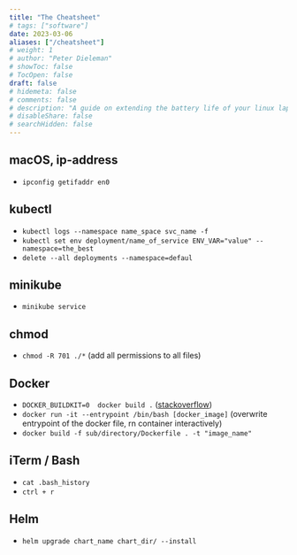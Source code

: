 ```yaml
---
title: "The Cheatsheet"
# tags: ["software"]
date: 2023-03-06
aliases: ["/cheatsheet"]
# weight: 1
# author: "Peter Dieleman"
# showToc: false
# TocOpen: false
draft: false
# hidemeta: false
# comments: false
# description: "A guide on extending the battery life of your linux laptop"
# disableShare: false
# searchHidden: false
---
```


## macOS, ip-address

- `ipconfig getifaddr en0`

## kubectl

- `kubectl logs --namespace name_space svc_name -f`
- `kubectl set env deployment/name_of_service ENV_VAR="value" --namespace=the_best`
- `delete --all deployments --namespace=defaul`

## minikube

- `minikube service`

## chmod

- `chmod -R 701 ./*` (add all permissions to all files)

## Docker

- `DOCKER_BUILDKIT=0  docker build .` ([stackoverflow](https://stackoverflow.com/questions/64221861/an-error-failed-to-solve-with-frontend-dockerfile-v0))
- `docker run -it --entrypoint /bin/bash [docker_image]` (overwrite entrypoint of the docker file, rn container interactively)
- `docker build -f sub/directory/Dockerfile . -t "image_name"`

## iTerm / Bash

- `cat .bash_history`
- `ctrl + r`

## Helm

- `helm upgrade chart_name chart_dir/ --install`
